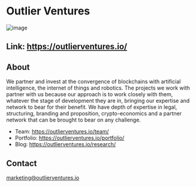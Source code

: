 # Outlier Ventures

![image](https://user-images.githubusercontent.com/25411371/119944474-ed599e00-bf59-11eb-96dd-71b4df697336.png)

## Link: https://outlierventures.io/

## About
We partner and invest at the convergence of blockchains with artificial intelligence, the internet of things and robotics. The projects we work with partner with us because our approach is to work closely with them, whatever the stage of development they are in, bringing our expertise and network to bear for their benefit. We have depth of expertise in legal, structuring, branding and proposition, crypto-economics and a partner network that can be brought to bear on any challenge.

* Team: https://outlierventures.io/team/
* Portfolio: https://outlierventures.io/portfolio/
* Blog: https://outlierventures.io/research/

## Contact
marketing@outlierventures.io

